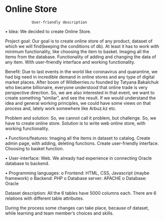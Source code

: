 # Online Store
				User-friendly description
•	 Idea: We decided to create Online Store.

 Project goal: Our goal is to create online store of any product, dataset of which we will find(keeping the conditions of db). At least it has to work with minimum functionality, like choosing the item to basket. Imaging all the items from the database. Functionality of adding and changing the data of any item. With user-friendly interface and working functionality. 
 
 Benefit: Due to last events in the world like coronavirus and quarantine, we had big need in incredible demand in online stores and any type of digital market places. After boom of Wildberries.ru founded by Tatyana Bakalchuk who became billionaire, everyone understood that online trade is very perspective direction. So, we are also interested in that event, we want to create something “similar”, and see the result. If we would understand the idea and general working principles, we could have some views on that process and, lately work somewhere like Arbuz.kz etc.

 Problem and solution: So, we cannot call it problem, but challenge. So, we have to create online store. Solution is to write web online store, with working functionality.

•	  Functions/features: Imaging all the items in dataset to catalog. Create admin page, with adding, deleting functions. Create user-friendly interface. Choosing to basket function.

•	  User-interface: Web. We already had experience in connecting Oracle database to backend. 


•	 Programming languages: 
o	Frontend: HTML, CSS, Javascript (maybe framework)
o	Backend: PHP
o	Database server: APACHE
o	Database: Oracle

Dataset description: 
All the 6 tables have 5000 columns each. There are 6 relations with different table attributes.

During the process some changes can take place, because of dataset, while learning and team member’s choices and skills. 
